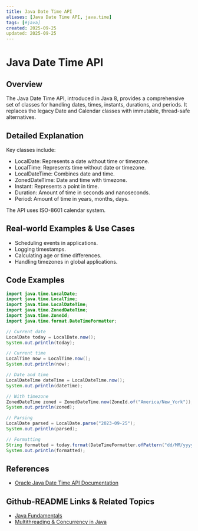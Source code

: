 ```yaml
---
title: Java Date Time API
aliases: [Java Date Time API, java.time]
tags: [#java]
created: 2025-09-25
updated: 2025-09-25
---
```


# Java Date Time API

## Overview

The Java Date Time API, introduced in Java 8, provides a comprehensive set of classes for handling dates, times, instants, durations, and periods. It replaces the legacy Date and Calendar classes with immutable, thread-safe alternatives.

## Detailed Explanation

Key classes include:

- LocalDate: Represents a date without time or timezone.
- LocalTime: Represents time without date or timezone.
- LocalDateTime: Combines date and time.
- ZonedDateTime: Date and time with timezone.
- Instant: Represents a point in time.
- Duration: Amount of time in seconds and nanoseconds.
- Period: Amount of time in years, months, days.

The API uses ISO-8601 calendar system.

## Real-world Examples & Use Cases

- Scheduling events in applications.
- Logging timestamps.
- Calculating age or time differences.
- Handling timezones in global applications.

## Code Examples

```java
import java.time.LocalDate;
import java.time.LocalTime;
import java.time.LocalDateTime;
import java.time.ZonedDateTime;
import java.time.ZoneId;
import java.time.format.DateTimeFormatter;

// Current date
LocalDate today = LocalDate.now();
System.out.println(today);

// Current time
LocalTime now = LocalTime.now();
System.out.println(now);

// Date and time
LocalDateTime dateTime = LocalDateTime.now();
System.out.println(dateTime);

// With timezone
ZonedDateTime zoned = ZonedDateTime.now(ZoneId.of("America/New_York"));
System.out.println(zoned);

// Parsing
LocalDate parsed = LocalDate.parse("2023-09-25");
System.out.println(parsed);

// Formatting
String formatted = today.format(DateTimeFormatter.ofPattern("dd/MM/yyyy"));
System.out.println(formatted);
```

## References

- [Oracle Java Date Time API Documentation](https://docs.oracle.com/javase/8/docs/api/java/time/package-summary.html)

## Github-README Links & Related Topics

- [Java Fundamentals](../java-fundamentals/README.md)
- [Multithreading & Concurrency in Java](../multithreading-and-concurrency-in-java/README.md)